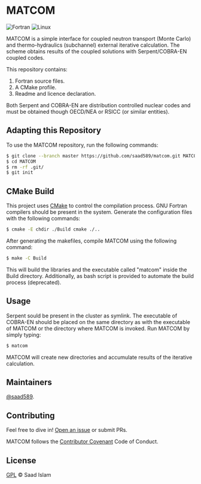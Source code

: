 # MATCOM

![Fortran](https://img.shields.io/badge/Fortran-%23734F96.svg?style=for-the-badge&logo=fortran&logoColor=white)
![Linux](https://img.shields.io/badge/Linux-FCC624?style=for-the-badge&logo=linux&logoColor=black)

MATCOM is a simple interface for coupled neutron transport (Monte Carlo)
and thermo-hydraulics (subchannel) external iterative calculation.
The scheme obtains results of the coupled solutions with Serpent/COBRA-EN coupled codes.


This repository contains:

1. Fortran source files.
2. A CMake profile. 
3. Readme and licence declaration.

Both Serpent and COBRA-EN are distribution controlled nuclear codes and must be obtained though OECD/NEA or RSICC (or similar entities).  

## Adapting this Repository

To use the MATCOM repository, run the following commands:

```sh
$ git clone --branch master https://github.com/saad589/matcom.git MATCOM
$ cd MATCOM
$ rm -rf .git/
$ git init
```

## CMake Build

This project uses [CMake](https://cmake.org/) to control the compilation process. GNU Fortran compilers should be present in the system. Generate the configuration files with the following commands: 

```sh
$ cmake -E chdir ./Build cmake ./..
```

After generating the makefiles, compile MATCOM using the following command: 
```sh
$ make -C Build 
```

This will build the libraries and the executable called "matcom" inside the Build directory. Additionally, as bash script is provided to automate the build process (deprecated). 

## Usage

Serpent sould be present in the cluster as symlink. The executable of COBRA-EN should be placed on the same directory as with the executable of MATCOM or the directory where MATCOM is invoked. Run MATCOM by simply typing:  

```sh
$ matcom 
```
MATCOM will create new directories and accumulate results of the iterative calculation. 


## Maintainers

[@saad589](https://github.com/saad589).

## Contributing

Feel free to dive in! [Open an issue](https://github.com/saad589/matcom/issues/new) or submit PRs.

MATCOM follows the [Contributor Covenant](http://contributor-covenant.org/version/1/3/0/) Code of Conduct.


## License

[GPL](LICENSE) © Saad Islam
